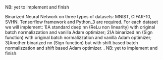 NB: yet to implement and finish

Binarized Neural Network on three types of datasets: MNIST, CIFAR-10, SVHN.
Tensorflow framework and Python_3 are required.
For each dataset we will implement: 1)A standard deep nn (ReLu non linearity) with original batch normalizzation and vanilla Adam optimizer; 2)A binarized nn (Sign function) with original batch normalizzation and vanilla Adam optimizer; 3)Another binarized nn (Sign function) but with shift based batch normalizzation and shift based Adam optimizer.
.
NB: yet to implement and finish
